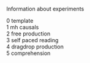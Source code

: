 Information about experiments

0 template  
1 mh causals  
2 free production  
3 self paced reading  
4 dragdrop production  
5 comprehension

